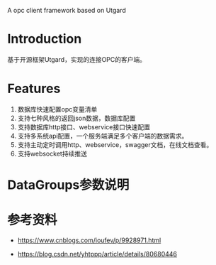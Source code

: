 A opc client framework based on Utgard

# Introduction
基于开源框架Utgard，实现的连接OPC的客户端。

# Features
1. 数据库快速配置opc变量清单
2. 支持七种风格的返回json数据，数据库配置
3. 支持数据库http接口、webservice接口快速配置
4. 支持多系统api配置，一个服务端满足多个客户端的数据需求。
5. 支持主动定时调用http、webservice，swagger文档，在线文档查看。
6. 支持websocket持续推送

# DataGroups参数说明




# 参考资料

* https://www.cnblogs.com/ioufev/p/9928971.html

* https://blog.csdn.net/yhtppp/article/details/80680446